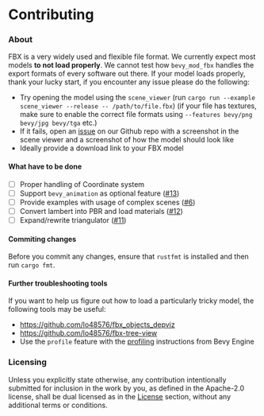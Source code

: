 # Contributing

### About

FBX is a very widely used and flexible file format.
We currently expect most models **to not load properly**.
We cannot test how `bevy_mod_fbx` handles the export formats of every software out there.
If your model loads properly, thank your lucky start,
if you encounter any issue please do the following:

- Try opening the model using the `scene_viewer` (run `cargo run --example scene_viewer --release -- /path/to/file.fbx`)
  (if your file has textures, make sure to enable the correct file formats using `--features bevy/png bevy/jpg bevy/tga` etc.)
- If it fails, open an [issue] on our Github repo with a screenshot in the scene viewer
  and a screenshot of how the model should look like
- Ideally provide a download link to your FBX model

#### What have to be done

- [ ] Proper handling of Coordinate system
- [ ] Support `bevy_animation` as optional feature ([#13])
- [ ] Provide examples with usage of complex scenes ([#6])
- [ ] Convert lambert into PBR and load materials ([#12])
- [ ] Expand/rewrite triangulator ([#11])

#### Commiting changes

Before you commit any changes, ensure that `rustfmt` is installed and then run `cargo fmt`.

#### Further troubleshooting tools

If you want to help us figure out how to load a particularly tricky model,
the following tools may be useful:

- <https://github.com/lo48576/fbx_objects_depviz>
- <https://github.com/lo48576/fbx-tree-view>
- Use the `profile` feature with the [profiling] instructions from Bevy Engine

### Licensing

Unless you explicitly state otherwise,
any contribution intentionally submitted for inclusion in the work by you,
as defined in the Apache-2.0 license, shall be dual licensed
as in the [License](#license) section,
without any additional terms or conditions.

[issue]: https://github.com/HeavyRain266/bevy_mod_fbx/issues/new/choose
[profiling]: https://github.com/bevyengine/bevy/blob/main/docs/profiling.md

[#13]: https://github.com/HeavyRain266/bevy_mod_fbx/issues/13
[#6]: https://github.com/HeavyRain266/bevy_mod_fbx/issues/6
[#12]: https://github.com/HeavyRain266/bevy_mod_fbx/issues/12
[#11]: https://github.com/HeavyRain266/bevy_mod_fbx/issues/11
